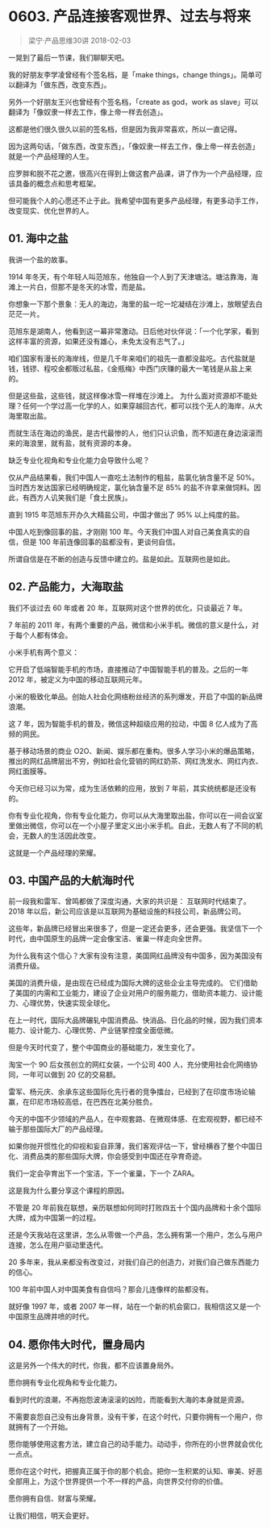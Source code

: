 # 0603. 产品连接客观世界、过去与将来
> 梁宁·产品思维30讲
2018-02-03

一晃到了最后一节课，我们聊聊天吧。

我的好朋友李学凌曾经有个签名档，是「make things，change things」。简单可以翻译为「做东西，改变东西」。

另外一个好朋友王兴也曾经有个签名档，「create as god，work as slave」可以翻译为「像奴隶一样去工作，像上帝一样去创造」。

这都是他们很久很久以前的签名档，但是因为我非常喜欢，所以一直记得。

因为这两句话，「做东西，改变东西」，「像奴隶一样去工作，像上帝一样去创造」就是一个产品经理的人生。

应罗胖和脱不花之邀，很高兴在得到上做这套产品课，讲了作为一个产品经理，应该具备的概念点和思考框架。

但可能我个人的心愿还不止于此。我希望中国有更多产品经理，有更多动手工作，改变现实、优化世界的人。

## 01. 海中之盐

我讲一个盐的故事。

1914 年冬天，有个年轻人叫范旭东，他独自一个人到了天津塘沽。塘沽靠海，海滩上一片白，但那不是冬天的冰雪，而是盐。

你想象一下那个景象：无人的海边，海里的盐一坨一坨凝结在沙滩上，放眼望去白茫茫一片。

范旭东是湖南人，他看到这一幕非常激动。日后他对伙伴说：「一个化学家，看到这样丰富的资源，如果还没有雄心，未免太没有志气了。」

咱们国家有漫长的海岸线，但是几千年来咱们的祖先一直都没盐吃。古代盐就是钱，钱镠、程咬金都贩过私盐，《金瓶梅》中西门庆赚的最大一笔钱是从盐上来的。

但是这些盐，这些钱，就这样像冰雪一样堆在沙滩上。 为什么面对资源却不能处理？任何一个学过高一化学的人，如果穿越回古代，都可以找个无人的海岸，从大海里取出盐。

而就生活在海边的渔民，是古代最惨的人，他们只认识鱼，而不知道在身边滚滚而来的海浪里，就有盐，就有资源的本身。 

缺乏专业化视角和专业化能力会导致什么呢？

仅从产品结果看，我们中国人一直吃土法制作的粗盐，盐氯化钠含量不足 50%。当时西方发达国家已经明确规定，氯化钠含量不足 85% 的盐不许拿来做饲料。因此，有西方人讥笑我们是「食土民族」。

直到 1915 年范旭东开办久大精盐公司，中国才做出了 95% 以上纯度的盐。

中国人吃到像回事的盐，才刚刚 100 年。今天我们中国人对自己美食真实的自信，但是 100 年前连像回事的盐都没有，更谈何自信。

所谓自信是在不断的创造与反馈中建立的。盐是如此。互联网也是如此。

## 02. 产品能力，大海取盐

我们不谈过去 60 年或者 20 年，互联网对这个世界的优化，只谈最近 7 年。

7 年前的 2011 年，有两个重要的产品，微信和小米手机。微信的意义是什么，对于每个人都有体会。

小米手机有两个意义：

它开启了低端智能手机的市场，直接推动了中国智能手机的普及。之后的一年 2012 年，被定义为中国的移动互联网元年。

小米的极致化单品。创始人社会化网络粉丝经济的系列爆发，开启了中国的新品牌浪潮。

这 7 年，因为智能手机的普及，微信这种超级应用的拉动，中国 8 亿人成为了高频的网民。

基于移动场景的商业 O2O、新闻、娱乐都在重构。很多人学习小米的爆品策略，推出的网红品牌层出不穷，例如社会化营销的网红奶茶、网红洗发水、网红内衣、网红面膜等。

今天你已经习以为常，成为生活依赖的应用，放到 7 年前，其实统统都是还没有的。

你有专业化视角，你有专业化能力，你可以从大海里取出盐，你可以在一间会议室里做出微信，你可以在一个小屋子里定义出小米手机。自此，无数人有了不同的机会，无数人的生活因此改变。

这就是一个产品经理的荣耀。

## 03. 中国产品的大航海时代

前一段我和雷军、曾鸣都做了深度沟通，大家的共识是： 互联网时代结束了。2018 年以后，新公司应该是以互联网为基础设施的科技公司，新品牌公司。

这些年，新品牌已经冒出来很多了，但是一定还会更多，还会更强。我坚信下一个时代，由中国原生的品牌一定会像宝洁、雀巢一样走向全世界。

为什么我有这个信心？大家有没有注意，美国网红品牌没有中国多，因为美国没有消费升级。

美国的消费升级，是由现在已经成为国际大牌的这些企业主导完成的。 它们借助了美国的内需和工业能力，建设了企业对用户的服务能力，借助资本能力、设计能力、心理优势，快速实现全球化。

在上一时代，国际大品牌碾轧中国消费品、快消品、日化品的时候，因为我们资本能力、设计能力、心理优势、产业链掌控度全面低微。

但是今天时代变了，整个中国商业的基础能力，发生变化了。

淘宝一个 90 后女孩创立的网红女装，一个公司 400 人，充分使用社会化网络协同，一年可以做到 20 亿的交易额。

雷军、杨元庆、余承东这些国际化先行者的竞争擂台，已经到了在印度市场论输赢，在印尼市场较高低，在巴西在北美分胜负。

今天的中国不少领域的产品人，在中观套路、在微观体感、在宏观视野，都已经不输于那些国际大厂的产品经理。

如果你抛开惯性化的仰视和妄自菲薄，我们客观评估一下，曾经横吞了整个中国日化、消费品类的那些国际大牌，你会感受到中国还在孕育奇迹。

我们一定会孕育出下一个宝洁，下一个雀巢，下一个 ZARA。

这是我为什么要分享这个课程的原因。

不管是 20 年前我在联想，亲历联想如何同时打败四五十个国内品牌和十余个国际大牌，成为中国第一的过程。

还是今天我站在这里讲，怎么从零做一个产品，怎么拥有第一个用户，怎么与用户连接，怎么在用户驱动里迭代。

20 多年来，我从来都没有改变过，对我们自己的创造力，对我们自己做东西能力的信心。

100 年前中国人对中国美食有自信吗？那会儿连像样的盐都没有。

就好像 1997 年，或者 2007 年一样，站在一个新的机会窗口，我相信这又是一个中国原生品牌井喷的时代。

## 04. 愿你伟大时代，置身局内

这是另外一个伟大的时代，你我，都不应该置身局外。

愿你拥有专业化视角和专业化能力。

看到时代的浪潮，不再抱怨波涛滚滚的凶险，而能看到大海的本身就是资源。

不需要哀怨自己没有出身背景，没有干爹，在这个时代，只要你拥有一个用户，你就拥有了一个开始。

愿你能够使用这套方法，建立自己的动手能力。动动手，你所在的小世界就会优化一点点。

愿你在这个时代，把握真正属于你的那个机会。把你一生积累的认知、审美、好恶全部用上，为这个世界提供一个不一样的产品，向世界交付你的价值。

愿你拥有自信、财富与荣耀。

让我们相信，明天会更好。